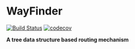 # WayFinder
[![Build Status](https://travis-ci.org/MatthijsBreijer/OakTree.svg?branch=master)](https://travis-ci.org/MatthijsBreijer/WayFinder) 
[![codecov](https://codecov.io/gh/matthijsbreijer/oaktree/branch/master/graph/badge.svg)](https://codecov.io/gh/MatthijsBreijer/WayFinder)

**A tree data structure based routing mechanism**
